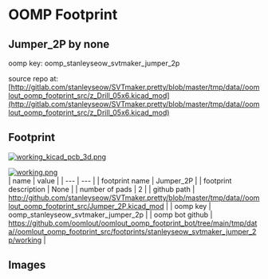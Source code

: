 # OOMP Footprint  
## Jumper_2P  by none  
  
oomp key: oomp_stanleyseow_svtmaker_jumper_2p  
  
source repo at: [http://gitlab.com/stanleyseow/SVTmaker.pretty/blob/master/tmp/data//oomlout_oomp_footprint_src/z_Drill_05x6.kicad_mod](http://gitlab.com/stanleyseow/SVTmaker.pretty/blob/master/tmp/data//oomlout_oomp_footprint_src/z_Drill_05x6.kicad_mod)  
## Footprint  
  
[![working_kicad_pcb_3d.png](working_kicad_pcb_3d_600.png)](working_kicad_pcb_3d.png)  
  
[![working.png](working_600.png)](working.png)  
| name | value | 
| --- | --- | 
| footprint name | Jumper_2P | 
| footprint description | None | 
| number of pads | 2 | 
| github path | http://github.com/stanleyseow/SVTmaker.pretty/blob/master/tmp/data//oomlout_oomp_footprint_src/Jumper_2P.kicad_mod | 
| oomp key | oomp_stanleyseow_svtmaker_jumper_2p | 
| oomp bot github | https://github.com/oomlout/oomlout_oomp_footprint_bot/tree/main/tmp/data//oomlout_oomp_footprint_src/footprints/stanleyseow_svtmaker_jumper_2p/working | 
## Images  
